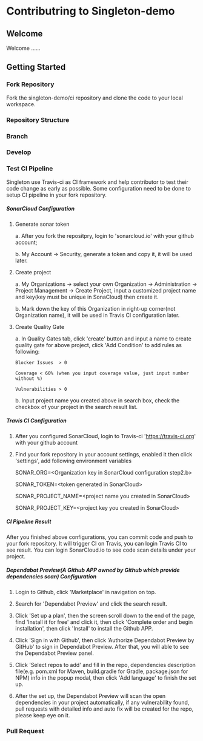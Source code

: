 # Contributring to Singleton-demo

## Welcome

Welcome ......


## Getting Started

### Fork Repository
Fork the singleton-demo/ci repository and clone the code to your local workspace.

### Repository Structure

### Branch

### Develop


### Test CI Pipeline
Singleton use Travis-ci as CI framework and help contributor to 
test their code change as early as possible. Some configuration need to 
be done to setup CI pipeline in your fork repository.

##### SonarCloud Configuration
1. Generate sonar token

    a. After you fork the repositpry, login to 'sonarcloud.io' with your github account;
    
    b. My Account -> Security, generate a token and copy it, it will be used later.
    
2. Create project

    a. My Organizations -> select your own Organization -> Administration -> Project Management -> Create Project,
       input a customized project name and key(key must be unique in SonaCloud) then create it.
       
    b. Mark down the key of this Organization in right-up corner(not Organization name), it will be used in Travis CI configuration later.
    
3. Create Quality Gate

    a. In Quality Gates tab, click 'create' button and input a name to create guality gate for above project, click 'Add Condition' to add rules as following:
       
       Blocker Issues  > 0
       
       Coverage < 60% (when you input coverage value, just input number without %)
       
       Vulnerabilities > 0
       
    b. Input project name you created above in search box, check the checkbox of your project in the search result list.

##### Travis CI Configuration

1. After you configured SonarCloud, login to Travis-ci 'https://travis-ci.org' with your github account

2. Find your fork repository in your account settings, enabled it then click 'settings', add following environment variables
    
    SONAR_ORG=\<Organization key in SonarCloud configuration step2.b\>
    
    SONAR_TOKEN=\<token generated in SonarCloud\>
    
    SONAR_PROJECT_NAME=\<project name you created in SonarCloud\>
    
    SONAR_PROJECT_KEY=\<project key you created in SonarCloud\>
    
##### CI Pipeline Result

After you finished above configurations, you can commit code and push to your fork repository. It will trigger CI on Travis, you can login Travis CI to see result.
You can login SonarCloud.io to see code scan details under your project.

##### Dependabot Preview(A Github APP owned by Github which provide dependencies scan) Configuration

1. Login to Github, click 'Marketplace' in navigation on top.

2. Search for 'Dependabot Preview' and click the search result.

3. Click 'Set up a plan', then the screen scroll down to the end of the page, find 'Install it for free' and click it, then click 'Complete order and begin installation', then click 'Install' to install the Github APP.

4. Click 'Sign in with Github', then click 'Authorize Dependabot Preview by GitHub' to sign in Dependabot Preview. After that, you will able to see the Dependabot Preview panel.

5. Click 'Select repos to add' and fill in the repo, dependencies description file(e.g. pom.xml for Maven, build.gradle for Gradle, package.json for NPM) info in the popup modal, then click 'Add language' to finish the set up.

6. After the set up, the Dependabot Preview will scan the open dependencies in your project automatically, if any vulnerability found, pull requests with detailed info and auto fix will be created for the repo, please keep eye on it.

### Pull Request
